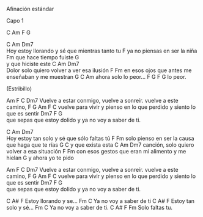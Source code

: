 
Afinación estándar

Capo 1

 C            Am      F                   G

 C                     Am                 Dm7                  
Hoy estoy llorando y sé que mientras tanto tu
                          F
ya no piensas en ser la niña
                 Fm
que hace tiempo fuiste
        G          
y que hiciste este
 C                  Am                 Dm7                  
Dolor solo quiero volver a ver esa ilusión
                  F                        Fm
en esos ojos que antes me enseñaban y me muestran
       G       C     Am
ahora solo lo peor...
    F     G   F   G
lo peor.

(Estribillo)

Am                         F     C         Dm7
Vuelve a estar conmigo, vuelve a sonreír. vuelve a este camino,
F      G                Am                     F          C
vuelve para vivir y pienso en lo que perdido y siento lo que es sentir
    Dm7                        F           G          
que sepas que estoy dolido y  ya no voy a saber de ti.


 C                     Am                 Dm7    
Hoy estoy tan solo y sé que sólo faltas tú
                F                            Fm
solo pienso en ser la causa que haga que te rías
       G            C
y que exista esta
    C                   Am            Dm7
canción, solo quiero volver a esa situación
                    F                      Fm
con esos gestos que eran mi alimento y me hielan
        G
y ahora yo te pido

Am                         F     C         Dm7
Vuelve a estar conmigo, vuelve a sonreír. vuelve a este camino,
F      G                Am                     F          C
vuelve para vivir y pienso en lo que perdido y siento lo que es sentir
    Dm7                        F           G          
que sepas que estoy dolido y  ya no voy a saber de ti.


C        A#        F
 Estoy llorando y se...
       Fm           C
Ya no voy a saber de ti
   C     A#    F
Estoy tan solo y sé...
      Fm            C
Ya no voy a saber de ti.
C    A#   F    Fm
Solo faltas tu.